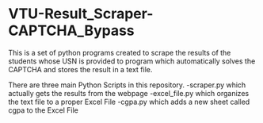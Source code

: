 # VTU-Result_Scraper-CAPTCHA_Bypass
This is a set of python programs created to scrape the results of the students whose USN is provided to program which automatically solves the CAPTCHA and stores the result in a text file.

There are three main Python Scripts in this repository.
-scraper.py which actually gets the results from the webpage
-excel_file.py which organizes the text file to a proper Excel File
-cgpa.py which adds a new sheet called cgpa to the Excel File